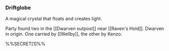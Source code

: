 ### Driftglobe

A magical crystal that floats and creates light. 

Party found two in the [[Dwarven outpost]] near [[Raven's Hold]]. Dwarven in origin. One carried by [[Wellby]], the other by Kenzo. 

%%SECRET[1]%%